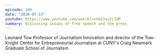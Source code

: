 ```yaml
---
episode: 109
date: "2020-07-13"
youtube: https://www.youtube.com/watch?v=hGG3oy2jJ3M
summary: Discussing issues of free speech and the press
---
```

Leonard Tow Professor of Journalism Innovation and director of the Tow-Knight Center for Entrepreneurial Journalism at CUNY's Craig Newmark Graduate School of Journalism
